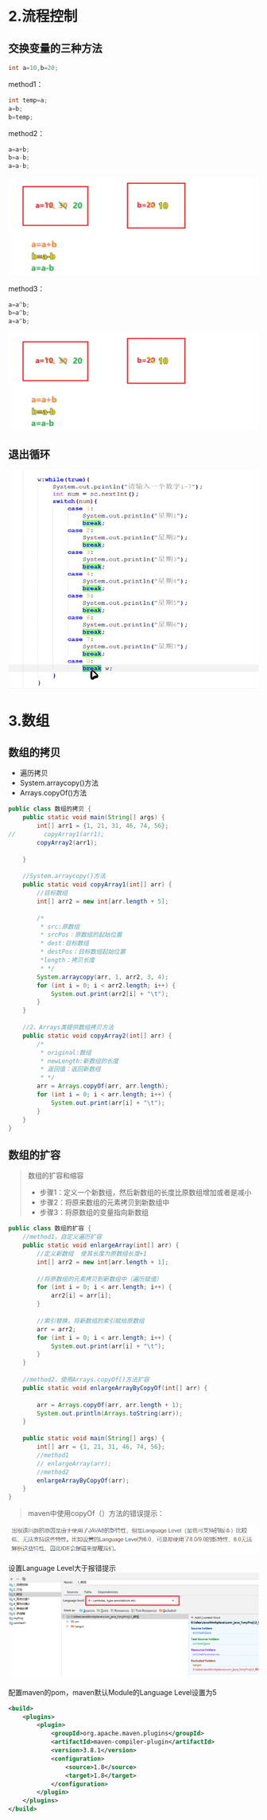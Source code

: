 # 2.流程控制

## 交换变量的三种方法

```java
int a=10,b=20;
```

method1：

```java
int temp=a;
a=b;
b=temp;
```

method2：

```java
a=a+b;
b=a-b;
a=a-b;
```

![image-20220923103126539](2.流程控制&&数组.assets/image-20220923103126539.png)

method3：

```java
a=a^b;
b=a^b;
a=a^b;
```

![image-20220923103737640](2.流程控制&&数组.assets/image-20220923103126539.png)

## 退出循环

**![image-20220923164932949](2.流程控制&&数组.assets/image-20220923164932949.png)**

# 3.数组

## 数组的拷贝

- 遍历拷贝
- System.arraycopy()方法
- Arrays.copyOf()方法

```java
public class 数组的拷贝 {
    public static void main(String[] args) {
        int[] arr1 = {1, 21, 31, 46, 74, 56};
//        copyArray1(arr1);
        copyArray2(arr1);

    }

    //System.arraycopy()方法
    public static void copyArray1(int[] arr) {
        //目标数组
        int[] arr2 = new int[arr.length + 5];

        /*
         * src:原数组
         * srcPos：原数组的起始位置
         * dest:目标数组
         * destPos：目标数组起始位置
         *length：拷贝长度
         * */
        System.arraycopy(arr, 1, arr2, 3, 4);
        for (int i = 0; i < arr2.length; i++) {
            System.out.print(arr2[i] + "\t");
        }
    }

    //2、Arrays类提供数组拷贝方法
    public static void copyArray2(int[] arr) {
        /*
         * original:数组
         * newLength:新数组的长度
         * 返回值：返回新数组
         * */
        arr = Arrays.copyOf(arr, arr.length);
        for (int i = 0; i < arr.length; i++) {
            System.out.print(arr[i] + "\t");
        }
    }
}
```

## 数组的扩容

> 数组的扩容和缩容
>
> - 步骤1：定义一个新数组，然后新数组的长度比原数组增加或者是减小
> - 步骤2：将原来数组的元素拷贝到新数组中
> - 步骤3：将原数组的变量指向新数组

```java
public class 数组的扩容 {
    //method1，自定义遍历扩容
    public static void enlargeArray(int[] arr) {
        //定义新数组  使其长度为原数组长度+1
        int[] arr2 = new int[arr.length + 1];

        //将原数组的元素拷贝到新数组中（遍历赋值）
        for (int i = 0; i < arr.length; i++) {
            arr2[i] = arr[i];
        }

        //索引替换，将新数组的索引赋给原数组
        arr = arr2;
        for (int i = 0; i < arr.length; i++) {
            System.out.print(arr[i] + "\t");
        }
    }

    //method2，使用Arrays.copyOf()方法扩容
    public static void enlargeArrayByCopyOf(int[] arr) {

        arr = Arrays.copyOf(arr, arr.length + 1);
        System.out.println(Arrays.toString(arr));
    }

    public static void main(String[] args) {
        int[] arr = {1, 21, 31, 46, 74, 56};
        //method1
        // enlargeArray(arr);
        //method2
        enlargeArrayByCopyOf(arr);
    }
}
```



> maven中使用copyOf（）方法的错误提示：

![image-20220927192829931](2.流程控制&&数组.assets/image-20220927192829931.png)

设置Language Level大于报错提示
![image-20220927192913759](2.流程控制&&数组.assets/image-20220927192913759.png)



配置maven的pom，maven默认Module的Language Level设置为5

```xml
<build>
    <plugins>
        <plugin>
            <groupId>org.apache.maven.plugins</groupId>
            <artifactId>maven-compiler-plugin</artifactId>
            <version>3.8.1</version>
            <configuration>
                <source>1.8</source>
                <target>1.8</target>
            </configuration>
        </plugin>
    </plugins>
</build>
```





















